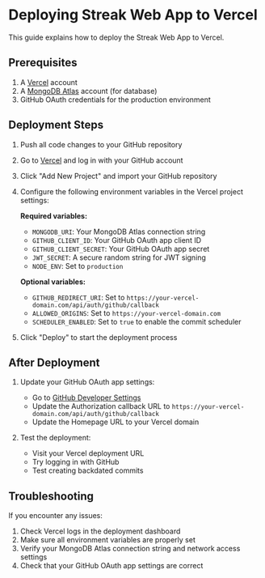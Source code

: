 # Deploying Streak Web App to Vercel

This guide explains how to deploy the Streak Web App to Vercel.

## Prerequisites

1. A [Vercel](https://vercel.com) account
2. A [MongoDB Atlas](https://www.mongodb.com/cloud/atlas) account (for database)
3. GitHub OAuth credentials for the production environment

## Deployment Steps

1. Push all code changes to your GitHub repository
2. Go to [Vercel](https://vercel.com) and log in with your GitHub account
3. Click "Add New Project" and import your GitHub repository
4. Configure the following environment variables in the Vercel project settings:

   **Required variables:**
   - `MONGODB_URI`: Your MongoDB Atlas connection string
   - `GITHUB_CLIENT_ID`: Your GitHub OAuth app client ID
   - `GITHUB_CLIENT_SECRET`: Your GitHub OAuth app secret
   - `JWT_SECRET`: A secure random string for JWT signing
   - `NODE_ENV`: Set to `production`
   
   **Optional variables:**
   - `GITHUB_REDIRECT_URI`: Set to `https://your-vercel-domain.com/api/auth/github/callback`
   - `ALLOWED_ORIGINS`: Set to `https://your-vercel-domain.com`
   - `SCHEDULER_ENABLED`: Set to `true` to enable the commit scheduler

5. Click "Deploy" to start the deployment process

## After Deployment

1. Update your GitHub OAuth app settings:
   - Go to [GitHub Developer Settings](https://github.com/settings/developers)
   - Update the Authorization callback URL to `https://your-vercel-domain.com/api/auth/github/callback`
   - Update the Homepage URL to your Vercel domain

2. Test the deployment:
   - Visit your Vercel deployment URL
   - Try logging in with GitHub
   - Test creating backdated commits

## Troubleshooting

If you encounter any issues:

1. Check Vercel logs in the deployment dashboard
2. Make sure all environment variables are properly set
3. Verify your MongoDB Atlas connection string and network access settings
4. Check that your GitHub OAuth app settings are correct 